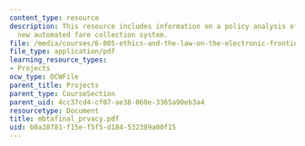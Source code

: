 ```yaml
---
content_type: resource
description: This resource includes information on a policy analysis of the MBTA?s
  new automated fare collection system.
file: /media/courses/6-805-ethics-and-the-law-on-the-electronic-frontier-fall-2005/b0a38781f15ef5f5d184532389a00f15_mbtafinal_prvacy.pdf
file_type: application/pdf
learning_resource_types:
- Projects
ocw_type: OCWFile
parent_title: Projects
parent_type: CourseSection
parent_uid: 4cc37cd4-cf07-ae38-060e-3365a90eb3a4
resourcetype: Document
title: mbtafinal_prvacy.pdf
uid: b0a38781-f15e-f5f5-d184-532389a00f15
---
```

